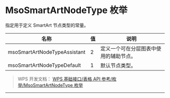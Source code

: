 # MsoSmartArtNodeType 枚举

指定用于定义 SmartArt 节点类型的常量。

| 名称                         | 值  | 说明                                   |
|------------------------------|-----|----------------------------------------|
| msoSmartArtNodeTypeAssistant | 2   | 定义一个可在分层图表中使用的辅助节点。 |
| msoSmartArtNodeTypeDefault   | 1   | 默认节点类型。                         |

> WPS 开发文档： [WPS 基础接口/表格 API 参考/枚举/MsoSmartArtNodeType 枚举](https://qn.cache.wpscdn.cn/encs/doc/office_v19/topics/WPS%20%E5%9F%BA%E7%A1%80%E6%8E%A5%E5%8F%A3/%E8%A1%A8%E6%A0%BC%20API%20%E5%8F%82%E8%80%83/%E6%9E%9A%E4%B8%BE/MsoSmartArtNodeType%20%E6%9E%9A%E4%B8%BE.html)

------------------------------------------------------------------------
